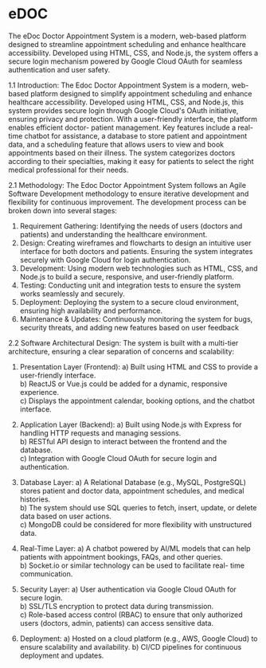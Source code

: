 # eDOC
The eDoc Doctor Appointment System is a modern, web-based platform designed to streamline appointment scheduling and enhance healthcare accessibility. Developed using HTML, CSS, and Node.js, the system offers a secure login mechanism powered by Google Cloud OAuth for seamless authentication and user safety.

1.1 Introduction:
The Edoc Doctor Appointment System is a modern, web-based platform designed to simplify appointment scheduling and enhance healthcare accessibility. Developed using HTML, CSS, and Node.js, this system provides secure login through Google Cloud's OAuth initiative, ensuring privacy and protection. With a user-friendly interface, the platform enables efficient doctor- patient management. Key features include a real-time chatbot for assistance, a database to store patient and appointment data, and a scheduling feature that allows users to view and book appointments based on their illness. The system categorizes doctors according to their specialties, making it easy for patients to
select the right medical professional for their needs.



2.1 Methodology:
The Edoc Doctor Appointment System follows an Agile Software Development methodology to ensure iterative development and flexibility for continuous improvement. The development process can be broken down into several stages:

1. Requirement Gathering: Identifying the needs of users (doctors and patients) and understanding the healthcare environment.
2. Design: Creating wireframes and flowcharts to design an intuitive user interface for both doctors and patients. Ensuring the system
integrates securely with Google Cloud for login authentication.
3. Development: Using modern web technologies such as HTML, CSS, and Node.js to build a secure, responsive, and user-friendly platform.
4. Testing: Conducting unit and integration tests to ensure the system works seamlessly and securely.
5. Deployment: Deploying the system to a secure cloud environment, ensuring high availability and performance.
6. Maintenance & Updates: Continuously monitoring the system for bugs, security threats, and adding new features based on user feedback





2.2 Software Architectural Design:
The system is built with a multi-tier architecture, ensuring a clear separation of concerns and scalability:

1. Presentation Layer (Frontend):
a) Built using HTML and CSS to provide a user-friendly interface.  
b) ReactJS or Vue.js could be added for a dynamic, responsive experience.  
c) Displays the appointment calendar, booking options, and the chatbot interface.  

2. Application Layer (Backend):
a) Built using Node.js with Express for handling HTTP requests and managing sessions.  
b) RESTful API design to interact between the frontend and the database.  
c) Integration with Google Cloud OAuth for secure login and authentication.  

3. Database Layer:
a) A Relational Database (e.g., MySQL, PostgreSQL) stores patient and doctor data, appointment schedules, and medical histories.  
b) The system should use SQL queries to fetch, insert, update, or delete data based on user actions.  
c) MongoDB could be considered for more flexibility with unstructured data.  

4. Real-Time Layer:
a) A chatbot powered by AI/ML models that can help patients with appointment bookings, FAQs, and other queries.  
b) Socket.io or similar technology can be used to facilitate real- time communication.  

5. Security Layer:
a) User authentication via Google Cloud OAuth for secure login.  
b) SSL/TLS encryption to protect data during transmission.  
c) Role-based access control (RBAC) to ensure that only authorized users (doctors, admin, patients) can access sensitive data.  

6. Deployment:
a) Hosted on a cloud platform (e.g., AWS, Google Cloud) to ensure scalability and availability.
b) CI/CD pipelines for continuous deployment and updates.
